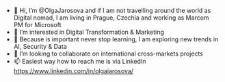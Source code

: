 - 👋 Hi, I’m @OlgaJarosova and if I am not travelling around the world as Digital nomad, I am living in Prague, Czechia and working as Marcom PM for Microsoft
- 👀 I’m interested in Digital Transformation & Marketing
- 🌱 Because is important never stop learning, I am exploring new trends in AI, Security & Data
- 💞️ I’m looking to collaborate on international cross-markets projects
- 📫 Easiest way how to reach me is via LinkedIn https://www.linkedin.com/in/olgajarosova/

<!---
OlgaJarosova/OlgaJarosova is a ✨ special ✨ repository because its `README.md` (this file) appears on your GitHub profile.
You can click the Preview link to take a look at your changes.
--->

